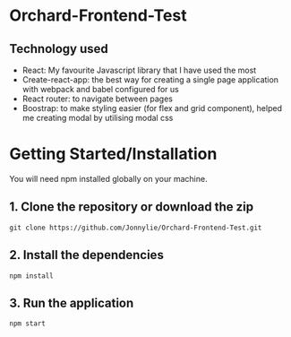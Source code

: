 # Orchard-Frontend-Test

## Technology used
- React: My favourite Javascript library that I have used the most 
- Create-react-app: the best way for creating a single page application with webpack and babel configured for us
- React router: to navigate between pages
- Boostrap: to make styling easier (for flex and grid component), helped me creating modal by utilising modal css

# Getting Started/Installation

 You will need npm installed globally on your machine.

## 1. Clone the repository or download the zip

```
git clone https://github.com/Jonnylie/Orchard-Frontend-Test.git
```

## 2. Install the dependencies

```
npm install
```

## 3. Run the application

```
npm start
```
